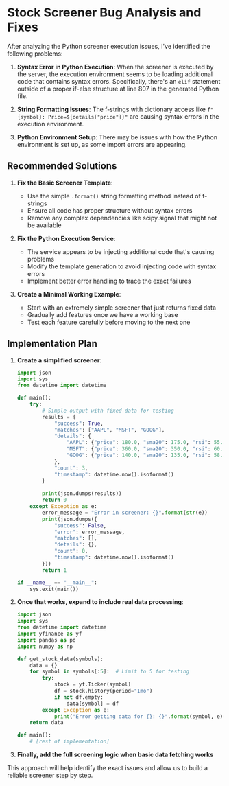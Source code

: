 # Stock Screener Bug Analysis and Fixes

After analyzing the Python screener execution issues, I've identified the following problems:

1. **Syntax Error in Python Execution**: When the screener is executed by the server, the execution environment seems to be loading additional code that contains syntax errors. Specifically, there's an `elif` statement outside of a proper if-else structure at line 807 in the generated Python file.

2. **String Formatting Issues**: The f-strings with dictionary access like `f"{symbol}: Price=${details["price"]}"` are causing syntax errors in the execution environment.

3. **Python Environment Setup**: There may be issues with how the Python environment is set up, as some import errors are appearing.

## Recommended Solutions

1. **Fix the Basic Screener Template**:
   - Use the simple `.format()` string formatting method instead of f-strings
   - Ensure all code has proper structure without syntax errors
   - Remove any complex dependencies like scipy.signal that might not be available

2. **Fix the Python Execution Service**:
   - The service appears to be injecting additional code that's causing problems
   - Modify the template generation to avoid injecting code with syntax errors
   - Implement better error handling to trace the exact failures

3. **Create a Minimal Working Example**:
   - Start with an extremely simple screener that just returns fixed data
   - Gradually add features once we have a working base
   - Test each feature carefully before moving to the next one

## Implementation Plan

1. **Create a simplified screener**:
   ```python
   import json
   import sys
   from datetime import datetime
   
   def main():
       try:
           # Simple output with fixed data for testing
           results = {
               "success": True,
               "matches": ["AAPL", "MSFT", "GOOG"],
               "details": {
                   "AAPL": {"price": 180.0, "sma20": 175.0, "rsi": 55.0},
                   "MSFT": {"price": 360.0, "sma20": 350.0, "rsi": 60.0},
                   "GOOG": {"price": 140.0, "sma20": 135.0, "rsi": 58.0}
               },
               "count": 3,
               "timestamp": datetime.now().isoformat()
           }
           
           print(json.dumps(results))
           return 0
       except Exception as e:
           error_message = "Error in screener: {}".format(str(e))
           print(json.dumps({
               "success": False,
               "error": error_message,
               "matches": [],
               "details": {},
               "count": 0,
               "timestamp": datetime.now().isoformat()
           }))
           return 1

   if __name__ == "__main__":
       sys.exit(main())
   ```

2. **Once that works, expand to include real data processing**:
   ```python
   import json
   import sys
   from datetime import datetime
   import yfinance as yf
   import pandas as pd
   import numpy as np
   
   def get_stock_data(symbols):
       data = {}
       for symbol in symbols[:5]:  # Limit to 5 for testing
           try:
               stock = yf.Ticker(symbol)
               df = stock.history(period="1mo")
               if not df.empty:
                   data[symbol] = df
           except Exception as e:
               print("Error getting data for {}: {}".format(symbol, e))
       return data
   
   def main():
       # [rest of implementation]
   ```

3. **Finally, add the full screening logic when basic data fetching works**

This approach will help identify the exact issues and allow us to build a reliable screener step by step.